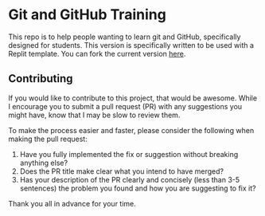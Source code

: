 # Git and GitHub Training

This repo is to help people wanting to learn git and GitHub, specifically designed for students. This version is specifically written to be used with a Replit template. You can fork the current version [here](https://replit.com/@MatthewChisolm/Git-and-GitHub-Training?v=1).

## Contributing
If you would like to contribute to this project, that would be awesome. While I encourage you to submit a pull request (PR) with any suggestions you might have, know that I may be slow to review them.

To make the process easier and faster, please consider the following when making the pull request:

1. Have you fully implemented the fix or suggestion without breaking anything else?
2. Does the PR title make clear what you intend to have merged?
3. Has your description of the PR clearly and concisely (less than 3-5 sentences) the problem you found and how you are suggesting to fix it?

Thank you all in advance for your time.
